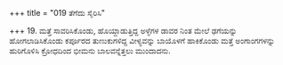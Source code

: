 +++
title = "019 ತೆಗೆದು ಸೈರಿಸಿ"

+++
19. ಮತ್ತೆ ಸಾವರಿಸಿಕೊಂಡು, ಹೊಯ್ದಾಡುತ್ತಿದ್ದ ಅಳ್ಳೆಗಳ ಡಾವರ ನಿಂತ ಮೇಲೆ ಢಗೆಯನ್ನು ಹೋಗಲಾಡಿಸಿಕೊಂಡು  ಕರ್ಪೂರದ ತುಣುಕುಗಳಿದ್ದ ವೀಳ್ಯವನ್ನು ಬಾಯೊಳಗೆ ಹಾಕಿಕೊಂಡು  ಮತ್ತೆ ಅಂಗಾಂಗಗಳನ್ನು ಹುರಿಗೊಳಿಸಿ ಕ್ರೋಧದಿಂದ  ಭೀಮನು ಬಾಲವನ್ನೆತ್ತಲು ಮುಂದಾದನು.